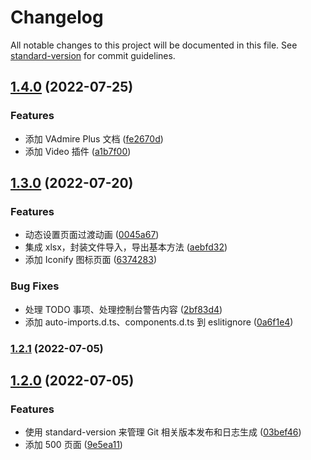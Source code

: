 # Changelog

All notable changes to this project will be documented in this file. See [standard-version](https://github.com/conventional-changelog/standard-version) for commit guidelines.

## [1.4.0](https://github.com/flingyp/vue-plus-admin/compare/v1.3.0...v1.4.0) (2022-07-25)

### Features

- 添加 VAdmire Plus 文档 ([fe2670d](https://github.com/flingyp/vue-plus-admin/commit/fe2670dce01b3b3c785e027cbd86fffe5e169fa4))
- 添加 Video 插件 ([a1b7f00](https://github.com/flingyp/vue-plus-admin/commit/a1b7f001b5a459459833588bb18a8486ebdfbada))

## [1.3.0](https://github.com/flingyp/vue-plus-admin/compare/v1.2.1...v1.3.0) (2022-07-20)

### Features

- 动态设置页面过渡动画 ([0045a67](https://github.com/flingyp/vue-plus-admin/commit/0045a67eb7c6b524b989a7b594f5a55afa17a81d))
- 集成 xlsx，封装文件导入，导出基本方法 ([aebfd32](https://github.com/flingyp/vue-plus-admin/commit/aebfd32efaff13b19b6a0f736082fc3575e83b91))
- 添加 Iconify 图标页面 ([6374283](https://github.com/flingyp/vue-plus-admin/commit/63742832c428f93b70f31886e67b5534132dedf9))

### Bug Fixes

- 处理 TODO 事项、处理控制台警告内容 ([2bf83d4](https://github.com/flingyp/vue-plus-admin/commit/2bf83d49a93393edf83a0f5d89e5d73a6581c70e))
- 添加 auto-imports.d.ts、components.d.ts 到 eslitignore ([0a6f1e4](https://github.com/flingyp/vue-plus-admin/commit/0a6f1e4268648656920910b7488c225a7f378574))

### [1.2.1](https://github.com/flingyp/vue-plus-admin/compare/v1.2.0...v1.2.1) (2022-07-05)

## [1.2.0](https://github.com/flingyp/vue-plus-admin/compare/v1.1.0...v1.2.0) (2022-07-05)

### Features

- 使用 standard-version 来管理 Git 相关版本发布和日志生成 ([03bef46](https://github.com/flingyp/vue-plus-admin/commit/03bef4676c62afc4290f19d3f0d58dc4389b7e4f))
- 添加 500 页面 ([9e5ea11](https://github.com/flingyp/vue-plus-admin/commit/9e5ea11f8b17f73622d1c72597c414283465e49c))
